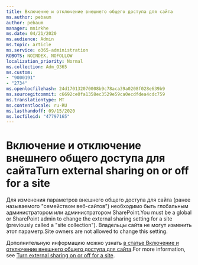 ```yaml
---
title: Включение и отключение внешнего общего доступа для сайта
ms.author: pebaum
author: pebaum
manager: mnirkhe
ms.date: 04/21/2020
ms.audience: Admin
ms.topic: article
ms.service: o365-administration
ROBOTS: NOINDEX, NOFOLLOW
localization_priority: Normal
ms.collection: Adm_O365
ms.custom:
- "9000191"
- "2734"
ms.openlocfilehash: 24d170132070008b9c78aca39a0208f028e639b9
ms.sourcegitcommit: c6692ce0fa1358ec3529e59ca0ecdfdea4cdc759
ms.translationtype: MT
ms.contentlocale: ru-RU
ms.lasthandoff: 09/15/2020
ms.locfileid: "47797165"
---
```

# <a name="turn-external-sharing-on-or-off-for-a-site"></a><span data-ttu-id="e6438-102">Включение и отключение внешнего общего доступа для сайта</span><span class="sxs-lookup"><span data-stu-id="e6438-102">Turn external sharing on or off for a site</span></span>

<span data-ttu-id="e6438-103">Для изменения параметров внешнего общего доступа для сайта (ранее называемого "семейством веб-сайтов") необходимо быть глобальным администратором или администратором SharePoint.</span><span class="sxs-lookup"><span data-stu-id="e6438-103">You must be a global or SharePoint admin to change the external sharing setting for a site (previously called a "site collection").</span></span> <span data-ttu-id="e6438-104">Владельцы сайта не могут изменить этот параметр.</span><span class="sxs-lookup"><span data-stu-id="e6438-104">Site owners are not allowed to change this setting.</span></span> 

<span data-ttu-id="e6438-105">Дополнительную информацию можно узнать [в статье Включение и отключение внешнего общего доступа для сайта](https://docs.microsoft.com/sharepoint/change-external-sharing-site).</span><span class="sxs-lookup"><span data-stu-id="e6438-105">For more information, see [Turn external sharing on or off for a site](https://docs.microsoft.com/sharepoint/change-external-sharing-site).</span></span>
